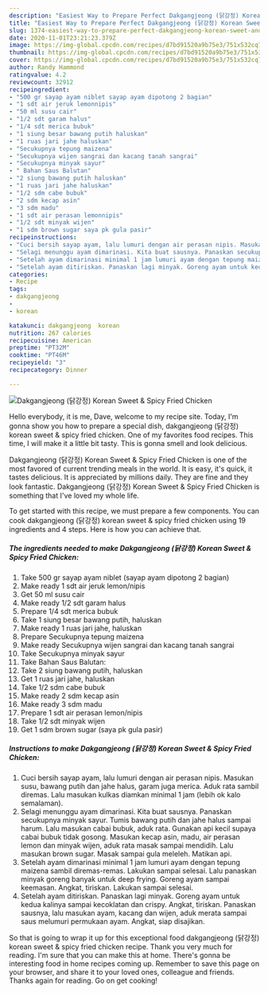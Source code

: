 ```yaml
---
description: "Easiest Way to Prepare Perfect Dakgangjeong (닭강정) Korean Sweet &amp;amp; Spicy Fried Chicken"
title: "Easiest Way to Prepare Perfect Dakgangjeong (닭강정) Korean Sweet &amp;amp; Spicy Fried Chicken"
slug: 1374-easiest-way-to-prepare-perfect-dakgangjeong-korean-sweet-and-amp-spicy-fried-chicken
date: 2020-11-01T23:21:23.379Z
image: https://img-global.cpcdn.com/recipes/d7bd91520a9b75e3/751x532cq70/dakgangjeong-닭강정-korean-sweet-spicy-fried-chicken-foto-resep-utama.jpg
thumbnail: https://img-global.cpcdn.com/recipes/d7bd91520a9b75e3/751x532cq70/dakgangjeong-닭강정-korean-sweet-spicy-fried-chicken-foto-resep-utama.jpg
cover: https://img-global.cpcdn.com/recipes/d7bd91520a9b75e3/751x532cq70/dakgangjeong-닭강정-korean-sweet-spicy-fried-chicken-foto-resep-utama.jpg
author: Randy Hammond
ratingvalue: 4.2
reviewcount: 32912
recipeingredient:
- "500 gr sayap ayam niblet sayap ayam dipotong 2 bagian"
- "1 sdt air jeruk lemonnipis"
- "50 ml susu cair"
- "1/2 sdt garam halus"
- "1/4 sdt merica bubuk"
- "1 siung besar bawang putih haluskan"
- "1 ruas jari jahe haluskan"
- "Secukupnya tepung maizena"
- "Secukupnya wijen sangrai dan kacang tanah sangrai"
- "Secukupnya minyak sayur"
- " Bahan Saus Balutan"
- "2 siung bawang putih haluskan"
- "1 ruas jari jahe haluskan"
- "1/2 sdm cabe bubuk"
- "2 sdm kecap asin"
- "3 sdm madu"
- "1 sdt air perasan lemonnipis"
- "1/2 sdt minyak wijen"
- "1 sdm brown sugar saya pk gula pasir"
recipeinstructions:
- "Cuci bersih sayap ayam, lalu lumuri dengan air perasan nipis. Masukan susu, bawang putih dan jahe halus, garam juga merica. Aduk rata sambil diremas. Lalu masukan kulkas diamkan minimal 1 jam (lebih ok kalo semalaman)."
- "Selagi menunggu ayam dimarinasi. Kita buat sausnya. Panaskan secukupnya minyak sayur. Tumis bawang putih dan jahe halus sampai harum. Lalu masukan cabai bubuk, aduk rata. Gunakan api kecil supaya cabai bubuk tidak gosong. Masukan kecap asin, madu, air perasan lemon dan minyak wijen, aduk rata masak sampai mendidih. Lalu masukan brown sugar. Masak sampai gula meleleh. Matikan api."
- "Setelah ayam dimarinasi minimal 1 jam lumuri ayam dengan tepung maizena sambil diremas-remas. Lakukan sampai selesai. Lalu panaskan minyak goreng banyak untuk deep frying. Goreng ayam sampai keemasan. Angkat, tiriskan. Lakukan sampai selesai."
- "Setelah ayam ditiriskan. Panaskan lagi minyak. Goreng ayam untuk kedua kalinya sampai kecoklatan dan crispy. Angkat, tiriskan. Panaskan sausnya, lalu masukan ayam, kacang dan wijen, aduk merata sampai saus melumuri permukaan ayam. Angkat, siap disajikan."
categories:
- Recipe
tags:
- dakgangjeong
- 
- korean

katakunci: dakgangjeong  korean 
nutrition: 267 calories
recipecuisine: American
preptime: "PT32M"
cooktime: "PT46M"
recipeyield: "3"
recipecategory: Dinner

---
```



![Dakgangjeong (닭강정) Korean Sweet &amp; Spicy Fried Chicken](https://img-global.cpcdn.com/recipes/d7bd91520a9b75e3/751x532cq70/dakgangjeong-닭강정-korean-sweet-spicy-fried-chicken-foto-resep-utama.jpg)

Hello everybody, it is me, Dave, welcome to my recipe site. Today, I'm gonna show you how to prepare a special dish, dakgangjeong (닭강정) korean sweet &amp; spicy fried chicken. One of my favorites food recipes. This time, I will make it a little bit tasty. This is gonna smell and look delicious.

Dakgangjeong (닭강정) Korean Sweet &amp; Spicy Fried Chicken is one of the most favored of current trending meals in the world. It is easy, it's quick, it tastes delicious. It is appreciated by millions daily. They are fine and they look fantastic. Dakgangjeong (닭강정) Korean Sweet &amp; Spicy Fried Chicken is something that I've loved my whole life.




To get started with this recipe, we must prepare a few components. You can cook dakgangjeong (닭강정) korean sweet &amp; spicy fried chicken using 19 ingredients and 4 steps. Here is how you can achieve that.

<!--inarticleads1-->

##### The ingredients needed to make Dakgangjeong (닭강정) Korean Sweet &amp; Spicy Fried Chicken:

1. Take 500 gr sayap ayam niblet (sayap ayam dipotong 2 bagian)
1. Make ready 1 sdt air jeruk lemon/nipis
1. Get 50 ml susu cair
1. Make ready 1/2 sdt garam halus
1. Prepare 1/4 sdt merica bubuk
1. Take 1 siung besar bawang putih, haluskan
1. Make ready 1 ruas jari jahe, haluskan
1. Prepare Secukupnya tepung maizena
1. Make ready Secukupnya wijen sangrai dan kacang tanah sangrai
1. Take Secukupnya minyak sayur
1. Take  Bahan Saus Balutan:
1. Take 2 siung bawang putih, haluskan
1. Get 1 ruas jari jahe, haluskan
1. Take 1/2 sdm cabe bubuk
1. Make ready 2 sdm kecap asin
1. Make ready 3 sdm madu
1. Prepare 1 sdt air perasan lemon/nipis
1. Take 1/2 sdt minyak wijen
1. Get 1 sdm brown sugar (saya pk gula pasir)




<!--inarticleads2-->

##### Instructions to make Dakgangjeong (닭강정) Korean Sweet &amp; Spicy Fried Chicken:

1. Cuci bersih sayap ayam, lalu lumuri dengan air perasan nipis. Masukan susu, bawang putih dan jahe halus, garam juga merica. Aduk rata sambil diremas. Lalu masukan kulkas diamkan minimal 1 jam (lebih ok kalo semalaman).
1. Selagi menunggu ayam dimarinasi. Kita buat sausnya. Panaskan secukupnya minyak sayur. Tumis bawang putih dan jahe halus sampai harum. Lalu masukan cabai bubuk, aduk rata. Gunakan api kecil supaya cabai bubuk tidak gosong. Masukan kecap asin, madu, air perasan lemon dan minyak wijen, aduk rata masak sampai mendidih. Lalu masukan brown sugar. Masak sampai gula meleleh. Matikan api.
1. Setelah ayam dimarinasi minimal 1 jam lumuri ayam dengan tepung maizena sambil diremas-remas. Lakukan sampai selesai. Lalu panaskan minyak goreng banyak untuk deep frying. Goreng ayam sampai keemasan. Angkat, tiriskan. Lakukan sampai selesai.
1. Setelah ayam ditiriskan. Panaskan lagi minyak. Goreng ayam untuk kedua kalinya sampai kecoklatan dan crispy. Angkat, tiriskan. Panaskan sausnya, lalu masukan ayam, kacang dan wijen, aduk merata sampai saus melumuri permukaan ayam. Angkat, siap disajikan.




So that is going to wrap it up for this exceptional food dakgangjeong (닭강정) korean sweet &amp; spicy fried chicken recipe. Thank you very much for reading. I'm sure that you can make this at home. There's gonna be interesting food in home recipes coming up. Remember to save this page on your browser, and share it to your loved ones, colleague and friends. Thanks again for reading. Go on get cooking!
